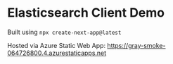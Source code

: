 # Elasticsearch Client Demo
Built using `npx create-next-app@latest`

Hosted via Azure Static Web App: https://gray-smoke-064726800.4.azurestaticapps.net